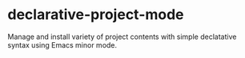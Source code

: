 # declarative-project-mode
Manage and install variety of project contents with simple declatative syntax using Emacs minor mode.
